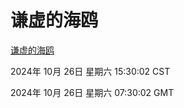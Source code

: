# 谦虚的海鸥
[谦虚的海鸥](http://219.139.197.74:56308/qxdho/course/base/hotlink/index.php)

2024年 10月 26日 星期六 15:30:02 CST

2024年 10月 26日 星期六 07:30:02 GMT

